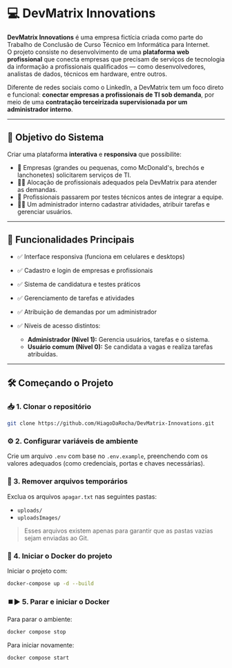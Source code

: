 # 💻 DevMatrix Innovations

**DevMatrix Innovations** é uma empresa fictícia criada como parte do Trabalho de Conclusão de Curso Técnico em Informática para Internet.  
O projeto consiste no desenvolvimento de uma **plataforma web profissional** que conecta empresas que precisam de serviços de tecnologia da informação a profissionais qualificados — como desenvolvedores, analistas de dados, técnicos em hardware, entre outros.

Diferente de redes sociais como o LinkedIn, a DevMatrix tem um foco direto e funcional: **conectar empresas a profissionais de TI sob demanda**, por meio de uma **contratação terceirizada supervisionada por um administrador interno**.

---

## 🎯 Objetivo do Sistema

Criar uma plataforma **interativa** e **responsiva** que possibilite:

- 🏢 Empresas (grandes ou pequenas, como McDonald's, brechós e lanchonetes) solicitarem serviços de TI.
- 👨‍💻 Alocação de profissionais adequados pela DevMatrix para atender as demandas.
- 🧪 Profissionais passarem por testes técnicos antes de integrar a equipe.
- 🧑‍💼 Um administrador interno cadastrar atividades, atribuir tarefas e gerenciar usuários.

---

## 🚀 Funcionalidades Principais

- ✅ Interface responsiva (funciona em celulares e desktops)
- ✅ Cadastro e login de empresas e profissionais
- ✅ Sistema de candidatura e testes práticos
- ✅ Gerenciamento de tarefas e atividades
- ✅ Atribuição de demandas por um administrador
- ✅ Níveis de acesso distintos:

  - **Administrador (Nível 1):** Gerencia usuários, tarefas e o sistema.
  - **Usuário comum (Nível 0):** Se candidata a vagas e realiza tarefas atribuídas.

---

## 🛠️ Começando o Projeto

### 📥 1. Clonar o repositório

```bash
git clone https://github.com/HiagoDaRocha/DevMatrix-Innovations.git
```

### ⚙️ 2. Configurar variáveis de ambiente

Crie um arquivo `.env` com base no `.env.example`, preenchendo com os valores adequados (como credenciais, portas e chaves necessárias).


### 🧹 3. Remover arquivos temporários

Exclua os arquivos `apagar.txt` nas seguintes pastas:

- `uploads/`
- `uploadsImages/`

> Esses arquivos existem apenas para garantir que as pastas vazias sejam enviadas ao Git.


### 🐳 4. Iniciar o Docker do projeto

Iniciar o projeto com: 

```bash
docker-compose up -d --build
```

### ⏹️▶️ 5. Parar e iniciar o Docker

Para parar o ambiente:

```bash
docker compose stop
```
Para iniciar novamente:

```bash
docker compose start
```